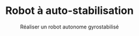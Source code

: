 ---
project_number: 00
hero_image: image.png
hero_darken: true
layout: image.png
product_toc: true

title: Robot à auto-stabilisation 
subtitle: Réaliser un robot autonome gyrostabilisé
description: 

tags: 
multi-group: false
empty_group: true
state_new: true
area: 
soft:

categories:
  - label: Projets I3 2025
    check: true

---
